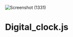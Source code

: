 ![Screenshot (1331)](https://github.com/MuskanNITA/Digital_clock.js/assets/115357215/69e776d8-7ed9-465f-be1c-3638dc86e848)
# Digital_clock.js
